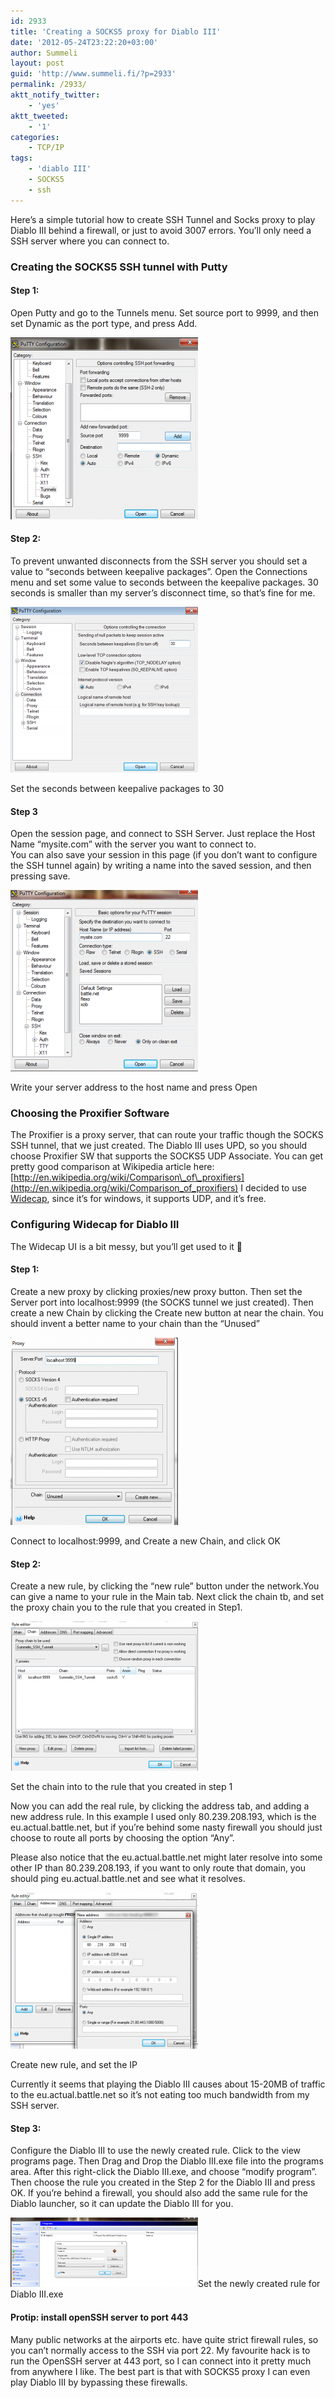 ```yaml
---
id: 2933
title: 'Creating a SOCKS5 proxy for Diablo III'
date: '2012-05-24T23:22:20+03:00'
author: Summeli
layout: post
guid: 'http://www.summeli.fi/?p=2933'
permalink: /2933/
aktt_notify_twitter:
    - 'yes'
aktt_tweeted:
    - '1'
categories:
    - TCP/IP
tags:
    - 'diablo III'
    - SOCKS5
    - ssh
---
```


Here’s a simple tutorial how to create SSH Tunnel and Socks proxy to play Diablo III behind a firewall, or just to avoid 3007 errors. You’ll only need a SSH server where you can connect to.

### Creating the SOCKS5 SSH tunnel with Putty

#### Step 1:

Open Putty and go to the Tunnels menu. Set source port to 9999, and then set Dynamic as the port type, and press Add.

![](/jekyll-export/wp-content/uploads/2012/05/putty1-300x291.png)

#### Step 2: 

To prevent unwanted disconnects from the SSH server you should set a value to “seconds between keepalive packages”. Open the Connections menu and set some value to seconds between the keepalive packages. 30 seconds is smaller than my server’s disconnect time, so that’s fine for me.

![](/jekyll-export/wp-content/uploads/2012/05/putty3-300x265.png)

Set the seconds between keepalive packages to 30


#### Step 3

Open the session page, and connect to SSH Server. Just replace the Host Name “mysite.com” with the server you want to connect to.  
You can also save your session in this page (if you don’t want to configure the SSH tunnel again) by writing a name into the saved session, and then pressing save.

![Write your server address to the host name and press Open](/jekyll-export/wp-content/uploads/2012/05/putty2-300x290.png)

Write your server address to the host name and press Open

### Choosing the Proxifier Software

The Proxifier is a proxy server, that can route your traffic though the SOCKS SSH tunnel, that we just created. The Diablo III uses UPD, so you should choose Proxifier SW that supports the SOCKS5 UDP Associate. You can get pretty good comparison at Wikipedia article here: [http://en.wikipedia.org/wiki/Comparison\_of\_proxifiers](http://en.wikipedia.org/wiki/Comparison_of_proxifiers) I decided to use [Widecap](http://www.widecap.com/), since it’s for windows, it supports UDP, and it’s free.

### Configuring Widecap for Diablo III

The Widecap UI is a bit messy, but you’ll get used to it 🙂  
#### Step 1:    

Create a new proxy by clicking proxies/new proxy button. Then set the Server port into localhost:9999 (the SOCKS tunnel we just created). Then create a new Chain by clicking the Create new button at near the chain. You should invent a better name to your chain than the “Unused”

![](/jekyll-export/wp-content/uploads/2012/05/wincap1-268x300.png)

Connect to localhost:9999, and Create a new Chain, and click OK

#### Step 2:    

Create a new rule, by clicking the “new rule” button under the network.You can give a name to your rule in the Main tab. Next click the chain tb, and set the proxy chain you to the rule that you created in Step1.

![](/jekyll-export/wp-content/uploads/2012/05/widecap_forgot-300x239.png)

Set the chain into to the rule that you created in step 1

Now you can add the real rule, by clicking the address tab, and adding a new address rule. In this example I used only 80.239.208.193, which is the eu.actual.battle.net, but if you’re behind some nasty firewall you should just choose to route all ports by choosing the option “Any”. 

Please also notice that the eu.actual.battle.net might later resolve into some other IP than 80.239.208.193, if you want to only route that domain, you should ping eu.actual.battle.net and see what it resolves. 


![](/jekyll-export/wp-content/uploads/2012/05/wincap2-300x250.png)

Create new rule, and set the IP

Currently it seems that playing the Diablo III causes about 15-20MB of traffic to the eu.actual.battle.net so it’s not eating too much bandwidth from my SSH server.  

#### Step 3: 
 
Configure the Diablo III to use the newly created rule. Click to the view programs page. Then Drag and Drop the Diablo III.exe file into the programs area. After this right-click the Diablo III.exe, and choose “modify program”. Then choose the rule you created in the Step 2 for the Diablo III and press OK. If you’re behind a firewall, you should also add the same rule for the Diablo launcher, so it can update the Diablo III for you.

[![](/jekyll-export/wp-content/uploads/2012/05/wincap3-300x111.png "wincap3")](/jekyll-export/wp-content/uploads/2012/05/wincap3.png)Set the newly created rule for Diablo III.exe

#### Protip: install openSSH server to port 443

Many public networks at the airports etc. have quite strict firewall rules, so you can’t normally access to the SSH via port 22. My favourite hack is to run the OpenSSH server at 443 port, so I can connect into it pretty much from anywhere I like. The best part is that with SOCKS5 proxy I can even play Diablo III by bypassing these firewalls.